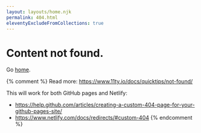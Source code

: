 ```yaml
---
layout: layouts/home.njk
permalink: 404.html
eleventyExcludeFromCollections: true
---
```


# Content not found.

Go <a href="{{ '/' | url }}" class="rainbow-active">home</a>.

{% comment %}
Read more: https://www.11ty.io/docs/quicktips/not-found/

This will work for both GitHub pages and Netlify:

* https://help.github.com/articles/creating-a-custom-404-page-for-your-github-pages-site/
* https://www.netlify.com/docs/redirects/#custom-404
  {% endcomment %}
